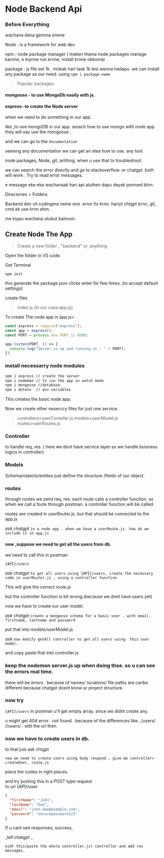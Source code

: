 # Node Backend Api



### Before Everything

wachana dana gannna onene

Node : is a framework for web dev

npm : node package manager ( meken thama node packages manage karnne, e kiynne run krnne, install krnne okkoma)


package : js file set 1k . mokak hari task 1k lesi wenna hadapu.
we can install any package as our need. using `npm i package-name`

>Popular packages.


#### mongoose   - to use MongoDb easily with js.
#### express   -to create the Node server

when we need to do something in our app. 

like ,to use mongoDB in our app.
serach how to use mongo with node app.
they will say use the mongoose .

and we can go to the `documentation`

seeieng any documentation we can get an idea how to use. 
any tool.

node packages, Node, git, anthing. 
when u use that to troubleshoot. 

we can search the error directly and go to stackoverflow. or chatgpt. both will work . Try to read error messages.

e message eke eka wachanaak hari api aluthen dapu deyak pennwd blnn.


Directories = Folders

Backend dev vlt codingma neme one. error fix krnn. hariyt chtgpt krnn, git, cmd ek use krnn ehm.

me kiypu wachana utubut balnnon.


## Create Node The App


> Create a new folder , "backend" or, anything

Open the folder in VS code.

Get Terminal

```
npm init
```

this generate the package.json
clicke enter for few times. (to accept default settings)

create files

> index.js (in our case:app.js)

To create The node app
in app.js>

```js
const express = require("express");
const app = express();
const PORT = process.env.PORT || 8080;

app.listen(PORT, () => {
  console.log("Server is up and running on : " + PORT);
});
```

### install necessarry node modules

```bash
npm i express // create the server
npm i nodeman // to run the app in watch mode
npm i mongoose //database
npm i dotenv  // env variables

```

This creates the basic node app.

Now we create other neseccry files for just one service.

> controllers>userContoller.js
> models>userModel.js
> routes>userRoutes.js

### Controller

to handle req, res. ( here we dont have service layer so we handle buisness logics in controller)

### Models

Schema/objects/entites
just define the structure /fields of our object.

### routes

through routes we send req, res.
each route calls a controller function.
so when we call a foute through postman.
a controller function will be called.

routes are created in userRouter.js.
but that should be connected to the app.js

_ask chatgpt_
`in a node app . when we have a userRoute.js. how do we include it in app.js`

#### now ,suppose we need to get all the users from db.

we need to call this in postman

`{API}/users`

_ask chatgpt_
`to get all users using {API}/users, create the necessary code in userRouter.js , using a controller function`

This will give the correct route.js

but the controller function is bit wrong.(because we dont have users yet)

now we have to create our user model.

_ask chatgpt_
`create a mongoose schema for a basic user . with email, firstname, lastname and password`

put that into models/userModel.js

_ask_
`now modify getAll controller to get all users using 
this user model.`

and copy paste that into controller.js

### keep the nodemon server.js up when doing thse. so u can see the errors real time.

there will be errors . because of names/ locations/ file paths are canbe different because chatgpt dosnt know ur project structure.

### now try

`{API}/users` in postman
u'll get empty array. since we didnt create any.

u might get 404 error . not found . because of the differences like. ,/users/ //users/ .
edit the url then

### now we have to create users in db.

to that just ask chtgpt

`now we need to create users using body respond , give me controller> createUser, route.js `

place the codes in right places.

and try posting this in a POST type request  
to url {API}/user

```json
{
  "firstName": "John",
  "lastName": "Doe",
  "email": "john.doe@example.com",
  "password": "securepassword123"
}
```

If u cant see responses, success,

_tell chatgpt _

`eidt this(paste the whole controller.js) controller and add res messages.`
